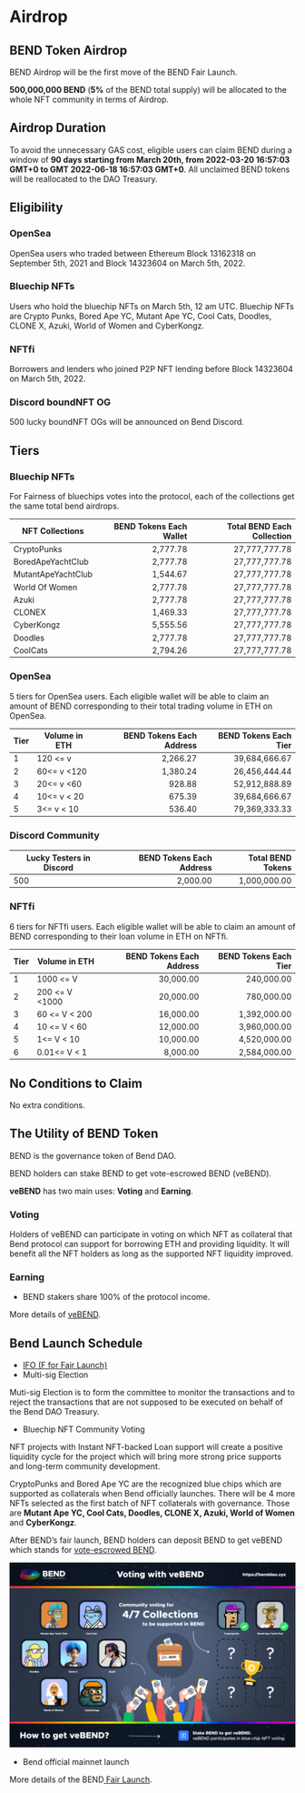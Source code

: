 # Airdrop

## BEND Token Airdrop

BEND Airdrop will be the first move of the BEND Fair Launch.

**500,000,000 BEND** (**5%** of the BEND total supply) will be allocated to the whole NFT community in terms of Airdrop.

## Airdrop Duration

To avoid the unnecessary GAS cost, eligible users can claim BEND during a window of **90 days starting from March 20th, from 2022-03-20 16:57:03 GMT+0 to GMT 2022-06-18 16:57:03 GMT+0**. All unclaimed BEND tokens will be reallocated to the DAO Treasury.

## Eligibility

### OpenSea

OpenSea users who traded between Ethereum Block 13162318 on September 5th, 2021 and Block 14323604 on March 5th, 2022.

### Bluechip NFTs

Users who hold the bluechip NFTs on March 5th, 12 am UTC. Bluechip NFTs are Crypto Punks, Bored Ape YC, Mutant Ape YC, Cool Cats, Doodles, CLONE X, Azuki, World of Women and CyberKongz.

### NFTfi

Borrowers and lenders who joined P2P NFT lending before Block 14323604 on March 5th, 2022.

### Discord boundNFT OG

500 lucky boundNFT OGs will be announced on Bend Discord.

## **Tiers**

### Bluechip NFTs

For Fairness of bluechips votes into the protocol, each of the collections get the same total bend airdrops.

| NFT Collections    | BEND Tokens Each Wallet | Total BEND Each Collection |
| ------------------ | ----------------------: | -------------------------: |
| CryptoPunks        |                2,777.78 |              27,777,777.78 |
| BoredApeYachtClub  |                2,777.78 |              27,777,777.78 |
| MutantApeYachtClub |                1,544.67 |              27,777,777.78 |
| World Of Women     |                2,777.78 |              27,777,777.78 |
| Azuki              |                2,777.78 |              27,777,777.78 |
| CLONEX             |                1,469.33 |              27,777,777.78 |
| CyberKongz         |                5,555.56 |              27,777,777.78 |
| Doodles            |                2,777.78 |              27,777,777.78 |
| CoolCats           |                2,794.26 |              27,777,777.78 |

### OpenSea

5 tiers for OpenSea users. Each eligible wallet will be able to claim an amount of BEND corresponding to their total trading volume in ETH on OpenSea.

| Tier | Volume in ETH | BEND Tokens Each Address | BEND Tokens Each Tier |
| ---- | ------------- | -----------------------: | --------------------: |
| 1    | 120 <= v      |                 2,266.27 |         39,684,666.67 |
| 2    | 60<= v <120   |                 1,380.24 |         26,456,444.44 |
| 3    | 20<= v <60    |                   928.88 |         52,912,888.89 |
| 4    | 10<= v < 20   |                   675.39 |         39,684,666.67 |
| 5    | 3<= v < 10    |                   536.40 |         79,369,333.33 |

### Discord Community

| Lucky Testers in Discord | BEND Tokens Each Address | Total BEND Tokens |
| ------------------------ | -----------------------: | ----------------: |
| 500                      |                 2,000.00 |      1,000,000.00 |

### NFTfi

6 tiers for NFTfi users. Each eligible wallet will be able to claim an amount of BEND corresponding to their loan volume in ETH on NFTfi.

| Tier | Volume in ETH  | BEND Tokens Each Address | BEND Tokens Each Tier |
| ---- | -------------- | -----------------------: | --------------------: |
| 1    | 1000 <= V      |                30,000.00 |            240,000.00 |
| 2    | 200 <= V <1000 |                20,000.00 |            780,000.00 |
| 3    | 60 <= V < 200  |                16,000.00 |          1,392,000.00 |
| 4    | 10 <= V < 60   |                12,000.00 |          3,960,000.00 |
| 5    | 1<= V < 10     |                10,000.00 |          4,520,000.00 |
| 6    | 0.01<= V < 1   |                 8,000.00 |          2,584,000.00 |

## No Conditions to Claim

No extra conditions.&#x20;

## The Utility of BEND Token

BEND is the governance token of Bend DAO.

BEND holders can stake BEND to get vote-escrowed BEND (veBEND).

**veBEND** has two main uses: **Voting** and **Earning**.

### **Voting**

Holders of veBEND can participate in voting on which NFT as collateral that Bend protocol can support for borrowing ETH and providing liquidity. It will benefit all the NFT holders as long as the supported NFT liquidity improved.

### **Earning**

* BEND stakers share 100% of the protocol income.

More details of [veBEND](governance/vote-escrowed-bend-vebend.md).

## Bend Launch Schedule

* [IFO (F for Fair Launch)](highlights/fair-launch.md)
* Multi-sig Election

Muti-sig Election is to form the committee to monitor the transactions and to reject the transactions that are not supposed to be executed on behalf of the Bend DAO Treasury.

* Bluechip NFT Community Voting

NFT projects with Instant NFT-backed Loan support will create a positive liquidity cycle for the project which will bring more strong price supports and long-term community development.

CryptoPunks and Bored Ape YC are the recognized blue chips which are supported as collaterals when Bend officially launches. There will be 4 more NFTs selected as the first batch of NFT collaterals with governance. Those are **Mutant Ape YC, Cool Cats, Doodles, CLONE X, Azuki, World of Women** and **CyberKongz**.

After BEND’s fair launch, BEND holders can deposit BEND to get veBEND which stands for [vote-escrowed BEND](governance/vote-escrowed-bend-vebend.md).

![](.gitbook/assets/BendVoting.png)

* Bend official mainnet launch

More details of the BEND[ Fair Launch](highlights/fair-launch.md).
